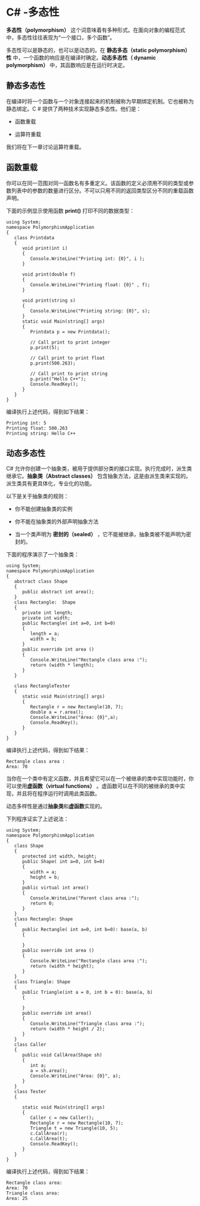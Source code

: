 # C\# -多态性
  
**多态性（polymorphism）** 这个词意味着有多种形式。在面向对象的编程范式中，多态性往往表现为“一个接口，多个函数”。
  

多态性可以是静态的，也可以是动态的。在 **静态多态（static polymorphism）性** 中，一个函数的响应是在编译时确定。**动态多态性（ dynamic polymorphism）** 中，其函数响应是在运行时决定。
  
## 静态多态性
  
在编译时将一个函数与一个对象连接起来的机制被称为早期绑定机制。它也被称为静态绑定。C # 提供了两种技术实现静态多态性。他们是：
  
- 函数重载
  
- 运算符重载
  
我们将在下一章讨论运算符重载。
  
## 函数重载
  
你可以在同一范围对同一函数名有多重定义。该函数的定义必须用不同的类型或参数列表中的参数的数量进行区分。不可以只用不同的返回类型区分不同的重载函数声明。
  
下面的示例显示使用函数 **print()** 打印不同的数据类型：
  
<pre><code>using System;
namespace PolymorphismApplication
{
   class Printdata
   {
      void print(int i)
      {
         Console.WriteLine("Printing int: {0}", i );
      }

      void print(double f)
      {
         Console.WriteLine("Printing float: {0}" , f);
      }

      void print(string s)
      {
         Console.WriteLine("Printing string: {0}", s);
      }
      static void Main(string[] args)
      {
         Printdata p = new Printdata();
         
         // Call print to print integer
         p.print(5);
         
         // Call print to print float
         p.print(500.263);
         
         // Call print to print string
         p.print("Hello C++");
         Console.ReadKey();
      }
   }
}</code></pre>
  
编译执行上述代码，得到如下结果：
<pre><code>Printing int: 5
Printing float: 500.263
Printing string: Hello C++</code></pre>
  
## 动态多态性
  
C# 允许你创建一个抽象类，被用于提供部分类的接口实现。执行完成时，派生类继承它。**抽象类（Abstract classes）** 包含抽象方法，这是由派生类来实现的。派生类具有更具体化，专业化的功能。
  
以下是关于抽象类的规则：
  
- 你不能创建抽象类的实例
  
- 你不能在抽象类的外部声明抽象方法
  
- 当一个类声明为 **密封的（sealed）** ，它不能被继承，抽象类被不能声明为密封的。
  
下面的程序演示了一个抽象类：
<pre><code>using System;
namespace PolymorphismApplication
{
   abstract class Shape
   {
      public abstract int area();
   }
   class Rectangle:  Shape
   {
      private int length;
      private int width;
      public Rectangle( int a=0, int b=0)
      {
         length = a;
         width = b;
      }
      public override int area ()
      { 
         Console.WriteLine("Rectangle class area :");
         return (width * length); 
      }
   }

   class RectangleTester
   {
      static void Main(string[] args)
      {
         Rectangle r = new Rectangle(10, 7);
         double a = r.area();
         Console.WriteLine("Area: {0}",a);
         Console.ReadKey();
      }
   }
}</code></pre>
  
编译执行上述代码，得到如下结果：
<pre><code>Rectangle class area :
Area: 70</code></pre>
  
当你在一个类中有定义函数，并且希望它可以在一个被继承的类中实现功能时，你可以使用**虚函数（virtual functions）** 。虚函数可以在不同的被继承的类中实现，并且将在程序运行时调用此类函数。
  
动态多样性是通过**抽象类**和**虚函数**实现的。
  
下列程序证实了上述说法：

<pre><code>using System;
namespace PolymorphismApplication
{
   class Shape 
   {
      protected int width, height;
      public Shape( int a=0, int b=0)
      {
         width = a;
         height = b;
      }
      public virtual int area()
      {
         Console.WriteLine("Parent class area :");
         return 0;
      }
   }
   class Rectangle: Shape
   {
      public Rectangle( int a=0, int b=0): base(a, b)
      {

      }
      public override int area ()
      {
         Console.WriteLine("Rectangle class area :");
         return (width * height); 
      }
   }
   class Triangle: Shape
   {
      public Triangle(int a = 0, int b = 0): base(a, b)
      {
      
      }
      public override int area()
      {
         Console.WriteLine("Triangle class area :");
         return (width * height / 2); 
      }
   }
   class Caller
   {
      public void CallArea(Shape sh)
      {
         int a;
         a = sh.area();
         Console.WriteLine("Area: {0}", a);
      }
   }  
   class Tester
   {
      
      static void Main(string[] args)
      {
         Caller c = new Caller();
         Rectangle r = new Rectangle(10, 7);
         Triangle t = new Triangle(10, 5);
         c.CallArea(r);
         c.CallArea(t);
         Console.ReadKey();
      }
   }
}</code></pre>
编译执行上述代码，得到如下结果：
<pre><code>Rectangle class area:
Area: 70
Triangle class area:
Area: 25</code></pre>


